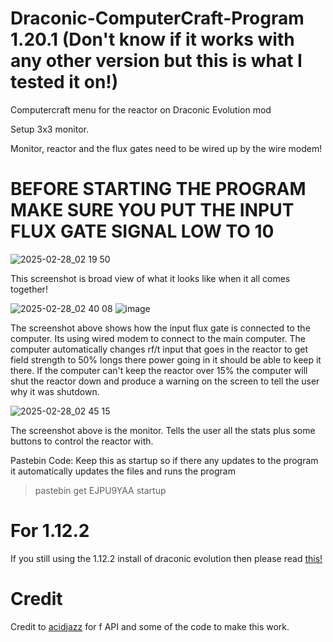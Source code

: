 # Draconic-ComputerCraft-Program 1.20.1 (Don't know if it works with any other version but this is what I tested it on!)
Computercraft menu for the reactor on Draconic Evolution mod

Setup 3x3 monitor.

Monitor, reactor and the flux gates need to be wired up by the wire modem!

# **BEFORE STARTING THE PROGRAM MAKE SURE YOU PUT THE INPUT FLUX GATE SIGNAL LOW TO 10**

![2025-02-28_02 19 50](https://github.com/user-attachments/assets/2ffc4336-6df0-46bf-a9aa-1f42c693c80f)

This screenshot is broad view of what it looks like when it all comes together!

![2025-02-28_02 40 08](https://github.com/user-attachments/assets/0a5941b1-9617-4e7b-bb0e-683837bade41)
![image](https://github.com/user-attachments/assets/3ec94c84-678f-4b00-89cb-e3c58bc97799)


The screenshot above shows how the input flux gate is connected to the computer. Its using wired modem to connect to the main computer. The computer automatically changes rf/t input that goes in the reactor to get field strength to 50% longs there power going in it should be able to keep it there. If the computer can't keep the reactor over 15% the computer will shut the reactor down and produce a warning on the screen to tell the user why it was shutdown.

![2025-02-28_02 45 15](https://github.com/user-attachments/assets/97e80a08-7cfd-4bb5-8099-70bb1a7768e2)

The screenshot above is the monitor. Tells the user all the stats plus some buttons to control the reactor with.

Pastebin Code:
Keep this as startup so if there any updates to the program it automatically updates the files and runs the program

>pastebin get EJPU9YAA startup

# For 1.12.2
If you still using the 1.12.2 install of draconic evolution then please read [this!](https://github.com/StormFusions/Draconic-ComputerCraft-Program/blob/1.12.2/README.md)

# Credit
Credit to [acidjazz](https://github.com/acidjazz) for f API and some of the code to make this work.
